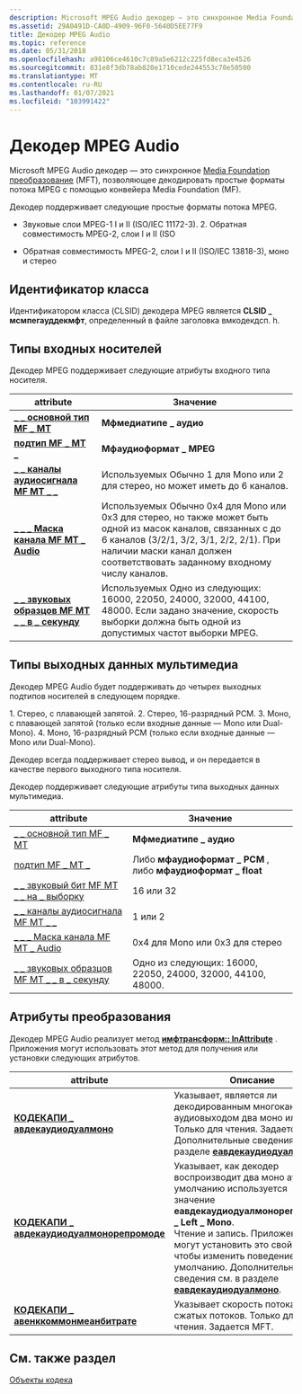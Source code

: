 ```yaml
---
description: Microsoft MPEG Audio декодер — это синхронное Media Foundation преобразование (MFT), позволяющее декодировать простые форматы потока MPEG с помощью конвейера Media Foundation (MF).
ms.assetid: 29A0491D-CA0D-4909-96F0-5640D5EE77F9
title: Декодер MPEG Audio
ms.topic: reference
ms.date: 05/31/2018
ms.openlocfilehash: a98106ce4610c7c89a5e6212c225fd8eca3e4526
ms.sourcegitcommit: 831e8f3db78ab820e1710cede244553c70e50500
ms.translationtype: MT
ms.contentlocale: ru-RU
ms.lasthandoff: 01/07/2021
ms.locfileid: "103991422"
---
```

# <a name="mpeg-audio-decoder"></a>Декодер MPEG Audio

Microsoft MPEG Audio декодер — это синхронное [Media Foundation преобразование](media-foundation-transforms.md) (MFT), позволяющее декодировать простые форматы потока MPEG с помощью конвейера Media Foundation (MF).

Декодер поддерживает следующие простые форматы потока MPEG.

-   Звуковые слои MPEG-1 I и II (ISO/IEC 11172-3). 2. Обратная совместимость MPEG-2, слои I и II (ISO

-   Обратная совместимость MPEG-2, слои I и II (ISO/IEC 13818-3), моно и стерео

## <a name="class-identifier"></a>Идентификатор класса

Идентификатором класса (CLSID) декодера MPEG является **CLSID \_ мсмпегауддекмфт**, определенный в файле заголовка вмкодекдсп. h.

## <a name="input-media-types"></a>Типы входных носителей

Декодер MPEG поддерживает следующие атрибуты входного типа носителя.



| attribute                                                                               | Значение                                                                                                                                                                                                                                                                 |
|-----------------------------------------------------------------------------------------|-----------------------------------------------------------------------------------------------------------------------------------------------------------------------------------------------------------------------------------------------------------------------|
| [**\_ \_ основной тип MF \_ MT**](mf-mt-major-type-attribute.md)                               | **Мфмедиатипе \_ аудио**                                                                                                                                                                                                                                                |
| [**подтип MF \_ MT \_**](mf-mt-subtype-attribute.md)                                      | **Мфаудиоформат \_ MPEG**                                                                                                                                                                                                                                               |
| [**\_ \_ каналы аудиосигнала MF MT \_ \_**](mf-mt-audio-num-channels-attribute.md)              | Используемых Обычно 1 для Mono или 2 для стерео, но может иметь до 6 каналов.<br/>                                                                                                                                                                                |
| [**\_ \_ \_ Маска канала MF MT \_ Audio**](mf-mt-audio-channel-mask-attribute.md)              | Используемых Обычно 0x4 для Mono или 0x3 для стерео, но также может быть одной из масок каналов, связанных с до 6 каналов (3/2/1, 3/2, 3/1, 2/2, 2/1). При наличии маски канал должен соответствовать заданному входному числу каналов.<br/> |
| [**\_ \_ звуковых образцов MF MT \_ \_ в \_ секунду**](mf-mt-audio-samples-per-second-attribute.md) | Используемых Одно из следующих: 16000, 22050, 24000, 32000, 44100, 48000. Если задано значение, скорость выборки должна быть одной из допустимых частот выборки MPEG.<br/>                                                                                             |



 

## <a name="output-media-types"></a>Типы выходных данных мультимедиа

Декодер MPEG Audio будет поддерживать до четырех выходных подтипов носителей в следующем порядке.

<dl> 1. Стерео, с плавающей запятой.  
2. Стерео, 16-разрядный PCM.  
3. Моно, с плавающей запятой (только если входные данные — Mono или Dual-Mono).  
4. Моно, 16-разрядный PCM (только если входные данные — Mono или Dual-Mono).  
</dl>

Декодер всегда поддерживает стерео вывод, и он передается в качестве первого выходного типа носителя.

Декодер поддерживает следующие атрибуты типа выходных данных мультимедиа.



| attribute                                                                           | Значение                                                                      |
|-------------------------------------------------------------------------------------|----------------------------------------------------------------------------|
| [\_ \_ основной тип MF \_ MT](mf-mt-major-type-attribute.md)                               | **Мфмедиатипе \_ аудио**                                                     |
| [подтип MF \_ MT \_](mf-mt-subtype-attribute.md)                                      | Либо **мфаудиоформат \_ PCM** , либо **мфаудиоформат \_ float**                  |
| [\_ \_ звуковый бит MF MT \_ \_ на \_ выборку](mf-mt-audio-bits-per-sample-attribute.md)       | 16 или 32                                                                   |
| [\_ \_ каналы аудиосигнала MF MT \_ \_](mf-mt-audio-num-channels-attribute.md)              | 1 или 2                                                                     |
| [\_ \_ \_ Маска канала MF MT \_ Audio](mf-mt-audio-channel-mask-attribute.md)              | 0x4 для Mono или 0x3 для стерео                                             |
| [\_ \_ звуковых образцов MF MT \_ \_ в \_ секунду](mf-mt-audio-samples-per-second-attribute.md) | Одно из следующих: 16000, 22050, 24000, 32000, 44100, 48000.<br/> |



 

## <a name="transform-attributes"></a>Атрибуты преобразования

Декодер MPEG Audio реализует метод [**имфтрансформ:: InAttribute**](/windows/desktop/api/mftransform/nf-mftransform-imftransform-getattributes) . Приложения могут использовать этот метод для получения или установки следующих атрибутов.



| attribute                                                                               | Описание                                                                                                                                                                                                                                                                                                  |
|-----------------------------------------------------------------------------------------|--------------------------------------------------------------------------------------------------------------------------------------------------------------------------------------------------------------------------------------------------------------------------------------------------------------|
| [**КОДЕКАПИ \_ авдекаудиодуалмоно**](../directshow/avdecaudiodualmono-property.md)                   | Указывает, является ли декодированным многоканальным аудиовыходом два моно или нет. Только для чтения. Задается MFT. Дополнительные сведения см. в разделе [**еавдекаудиодуалмоно**](/windows/win32/api/codecapi/ne-codecapi-eavdecaudiodualmono).                                                                                                                               |
| [**КОДЕКАПИ \_ авдекаудиодуалмонорепромоде**](../directshow/avdecaudiodualmonorepromode-property.md) | Указывает, как декодер воспроизводит два моно аудио. По умолчанию используется значение **еавдекаудиодуалмонорепромоде \_ Left \_ Mono**.<br/> Чтение и запись. Приложения могут установить это свойство, чтобы изменить поведение по умолчанию. Дополнительные сведения см. в разделе [**еавдекаудиодуалмоно**](/windows/win32/api/codecapi/ne-codecapi-eavdecaudiodualmono).<br/> |
| [**КОДЕКАПИ \_ авенккоммонмеанбитрате**](../directshow/avenccommonmeanbitrate-property.md)           | Указывает скорость потока сжатых потоков. Только для чтения. Задается MFT.                                                                                                                                                                                                                                         |



 

## <a name="see-also"></a>См. также раздел

<dl> <dt>

[Объекты кодека](codecobjects.md)
</dt> </dl>

 

 

